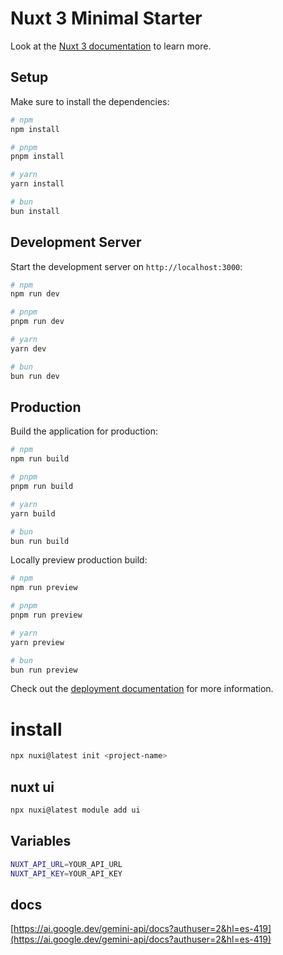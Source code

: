 # Nuxt 3 Minimal Starter

Look at the [Nuxt 3 documentation](https://nuxt.com/docs/getting-started/introduction) to learn more.

## Setup

Make sure to install the dependencies:

```bash
# npm
npm install

# pnpm
pnpm install

# yarn
yarn install

# bun
bun install
```

## Development Server

Start the development server on `http://localhost:3000`:

```bash
# npm
npm run dev

# pnpm
pnpm run dev

# yarn
yarn dev

# bun
bun run dev
```

## Production

Build the application for production:

```bash
# npm
npm run build

# pnpm
pnpm run build

# yarn
yarn build

# bun
bun run build
```

Locally preview production build:

```bash
# npm
npm run preview

# pnpm
pnpm run preview

# yarn
yarn preview

# bun
bun run preview
```

Check out the [deployment documentation](https://nuxt.com/docs/getting-started/deployment) for more information.

# install

```bash
npx nuxi@latest init <project-name>
```

## nuxt ui
```bash
npx nuxi@latest module add ui
```

## Variables
```bash
NUXT_API_URL=YOUR_API_URL
NUXT_API_KEY=YOUR_API_KEY
```

## docs

[https://ai.google.dev/gemini-api/docs?authuser=2&hl=es-419](https://ai.google.dev/gemini-api/docs?authuser=2&hl=es-419)